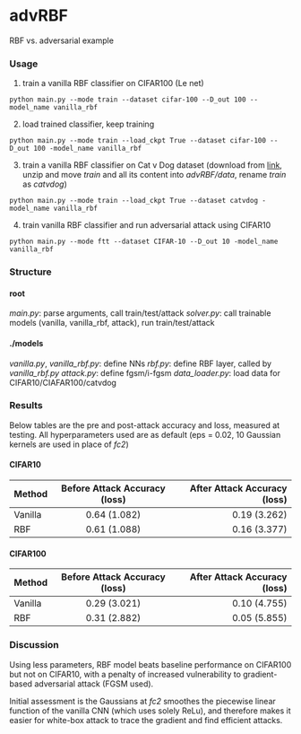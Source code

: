 # advRBF
RBF vs. adversarial example

### Usage
1. train a vanilla RBF classifier on CIFAR100 (Le net)
```
python main.py --mode train --dataset cifar-100 --D_out 100 --model_name vanilla_rbf
```
2. load trained classifier, keep training
```
python main.py --mode train --load_ckpt True --dataset cifar-100 --D_out 100 -model_name vanilla_rbf  
```
3. train a vanilla RBF classifier on Cat v Dog dataset (download from [link](https://www.kaggle.com/c/dogs-vs-cats/data), unzip and move _train_ and all its content into _advRBF/data_, rename _train_ as _catvdog_)
```
python main.py --mode train --load_ckpt True --dataset catvdog -model_name vanilla_rbf  
```
4. train vanilla RBF classifier and run adversarial attack using CIFAR10
```
python main.py --mode ftt --dataset CIFAR-10 --D_out 10 -model_name vanilla_rbf  
```
### Structure
#### root
_main.py_: parse arguments, call train/test/attack
_solver.py_: call trainable models (vanilla, vanilla_rbf, attack), run train/test/attack
#### ./models
_vanilla.py_, _vanilla_rbf.py_: define NNs
_rbf.py_: define RBF layer, called by _vanilla_rbf.py_
_attack.py_: define fgsm/i-fgsm
_data_loader.py_: load data for CIFAR10/CIAFAR100/catvdog

### Results
Below tables are the pre and post-attack accuracy and loss, measured at testing. All hyperparameters used are as default (eps = 0.02, 10 Gaussian kernels are used in place of _fc2_)

#### CIFAR10

|**Method**|Before Attack Accuracy (loss)|After Attack Accuracy (loss)|
| ------------- |:-------------:| -----:|
|Vanilla| 0.64 (1.082) | 0.19 (3.262)|
|RBF| 0.61 (1.088) | 0.16 (3.377)|

#### CIFAR100

|**Method**|Before Attack Accuracy (loss)|After Attack Accuracy (loss)|
| ------------- |:-------------:| -----:|
|Vanilla| 0.29 (3.021) | 0.10 (4.755)|
|RBF| 0.31 (2.882) | 0.05 (5.855)|

### Discussion
Using less parameters, RBF model beats baseline performance on CIFAR100 but not on CIFAR10, with a penalty of increased vulnerability to gradient-based adversarial attack (FGSM used).

Initial assessment is the Gaussians at _fc2_ smoothes the piecewise linear function of the vanilla CNN (which uses solely ReLu), and therefore makes it easier for white-box attack to trace the gradient and find efficient attacks.
<br>

